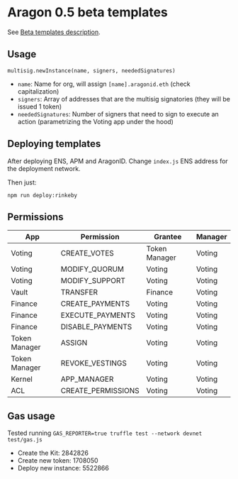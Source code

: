 # Aragon 0.5 beta templates

See [Beta templates description](https://github.com/aragon/dao-kits/blob/master/kits/beta/readme.md).

## Usage

```
multisig.newInstance(name, signers, neededSignatures)
```

- `name`: Name for org, will assign `[name].aragonid.eth` (check capitalization)
- `signers`: Array of addresses that are the multisig signatories
  (they will be issued 1 token)
- `neededSignatures`: Number of signers that need to sign to execute an action
  (parametrizing the Voting app under the hood)

## Deploying templates

After deploying ENS, APM and AragonID. Change `index.js` ENS address for the
deployment network.

Then just:

```
npm run deploy:rinkeby
```

## Permissions

| App           | Permission         | Grantee       | Manager |
|---------------|--------------------|---------------|---------|
| Voting        | CREATE_VOTES       | Token Manager | Voting  |
| Voting        | MODIFY_QUORUM      | Voting        | Voting  |
| Voting        | MODIFY_SUPPORT     | Voting        | Voting  |
| Vault         | TRANSFER           | Finance       | Voting  |
| Finance       | CREATE_PAYMENTS    | Voting        | Voting  |
| Finance       | EXECUTE_PAYMENTS   | Voting        | Voting  |
| Finance       | DISABLE_PAYMENTS   | Voting        | Voting  |
| Token Manager | ASSIGN             | Voting        | Voting  |
| Token Manager | REVOKE_VESTINGS    | Voting        | Voting  |
| Kernel        | APP_MANAGER        | Voting        | Voting  |
| ACL           | CREATE_PERMISSIONS | Voting        | Voting  |

## Gas usage

Tested running `GAS_REPORTER=true truffle test --network devnet test/gas.js`

- Create the Kit:      2842826
- Create new token:    1708050
- Deploy new instance: 5522866

